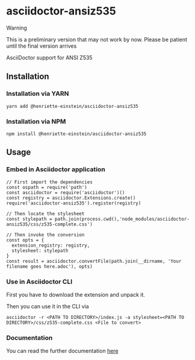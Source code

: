 # asciidoctor-ansiz535

> [!WARNING]
> This is a preliminary version that may not work by now. Please
> be patient until the final version arrives

AsciiDoctor support for ANSI Z535

## Installation

### Installation via YARN

```
yarn add @henriette-einstein/asciidoctor-ansiz535
```

### Installation via NPM

```
npm install @henriette-einstein/asciidoctor-ansiz535
```

## Usage

### Embed in Asciidoctor application

```
// First import the dependencies
const ospath = require('path')
const asciidoctor = require('asciidoctor')()
const registry = asciidoctor.Extensions.create()
require('asciidoctor-ansiz535').register(registry)

// Then locate the stylesheet
const stylepath = path.join(process.cwd(),'node_modules/asciidoctor-ansiz535/css/z535-complete.css')

// Then invoke the conversion
const opts = {
  extension_registry: registry,
  stylesheet: stylepath
}
const result = asciidoctor.convertFile(path.join(__dirname, 'Your filename goes here.adoc'), opts)

```

### Use in Asciidoctor CLI

First you have to download the extension and unpack it.

Then you can use it in the CLI via

```
asciidoctor -r <PATH TO DIRECTORY>/index.js -a stylesheet=<PATH TO DIRECTORY>/css/z535-complete.css <File to convert>

```

### Documentation

You can read the further documentation [here](./doc/proposal.adoc)
